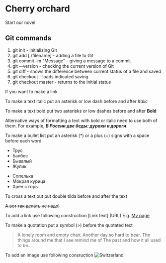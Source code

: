 # Cherry orchard

Start our novel

## Git commands

1. git init - initializing Git
2. git add [.\filename] - adding a file to Git
3. git commit -m "Message" - giving a message to a commit
4. git --version - checking the current version of Git
5. git diff - shows the difference between current status of a file and saved
6. git checkout - loads indicated saving
7. git checkout master - returns to the initial status


If you want to make a link


To make a text italic put an asterisk or low dash before and after *Italic*

To make a text bold put two asterisks or low dashes before and after **Bold**


Alternative ways of formatting a text with bold or italic need to use both of them. For example, *__В России две беды: дураки и дороги__*

To make a bullet list put an asterisk (*) or a plus (+) signs with a space before each word
* Трус
* Балбес
* Бывалый
* Жулик

+ Сопелька
+ Мокрая курица
+ Хрен с горы

To cross a text out put double tilda before and after the text

~~А вот так делать не надо!~~

To add a link use following construction [Link text]
(URL)
E.g. [My page](https://tonysable.taplink.ws)

To make a quotation put a symbol (>) before the quotated text

 >A lonely room and empty chair,
Another day so hard to bear.
The things around me that I see remind me of
The past and how it all used to be...

To add an image use following consruction
![Switzerland](saas-fee--2553924-4.jpg)
